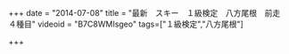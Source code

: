 +++
date = "2014-07-08"
title = "最新　スキー　１級検定　八方尾根　前走　４種目"
videoid = "B7C8WMIsgeo"
tags=["１級検定","八方尾根"]

+++

